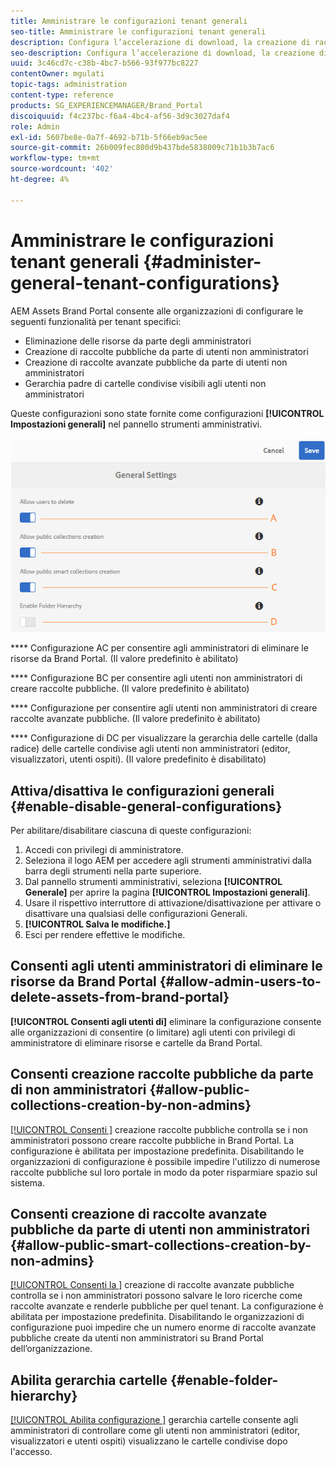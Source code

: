 ```yaml
---
title: Amministrare le configurazioni tenant generali
seo-title: Amministrare le configurazioni tenant generali
description: Configura l’accelerazione di download, la creazione di raccolte avanzate pubbliche, la creazione di raccolte pubbliche e abilita gli utenti amministratori a eliminare le risorse sugli tenant.
seo-description: Configura l’accelerazione di download, la creazione di raccolte avanzate pubbliche, la creazione di raccolte pubbliche e abilita gli utenti amministratori a eliminare le risorse sugli tenant.
uuid: 3c46cd7c-c38b-4bc7-b566-93f977bc8227
contentOwner: mgulati
topic-tags: administration
content-type: reference
products: SG_EXPERIENCEMANAGER/Brand_Portal
discoiquuid: f4c237bc-f6a4-4bc4-af56-3d9c3027daf4
role: Admin
exl-id: 5607be8e-0a7f-4692-b71b-5f66eb9ac5ee
source-git-commit: 26b009fec800d9b437bde5838009c71b1b3b7ac6
workflow-type: tm+mt
source-wordcount: '402'
ht-degree: 4%

---
```


# Amministrare le configurazioni tenant generali {#administer-general-tenant-configurations}

AEM Assets Brand Portal consente alle organizzazioni di configurare le seguenti funzionalità per tenant specifici:

* Eliminazione delle risorse da parte degli amministratori
* Creazione di raccolte pubbliche da parte di utenti non amministratori
* Creazione di raccolte avanzate pubbliche da parte di utenti non amministratori
* Gerarchia padre di cartelle condivise visibili agli utenti non amministratori

Queste configurazioni sono state fornite come configurazioni **[!UICONTROL Impostazioni generali]** nel pannello strumenti amministrativi.

![](assets/general-config.png)

****   Configurazione AC per consentire agli amministratori di eliminare le risorse da Brand Portal. (Il valore predefinito è abilitato)

****   Configurazione BC per consentire agli utenti non amministratori di creare raccolte pubbliche. (Il valore predefinito è abilitato)

****   Configurazione per consentire agli utenti non amministratori di creare raccolte avanzate pubbliche. (Il valore predefinito è abilitato)

****  Configurazione di DC per visualizzare la gerarchia delle cartelle (dalla radice) delle cartelle condivise agli utenti non amministratori (editor, visualizzatori, utenti ospiti). (Il valore predefinito è disabilitato)

## Attiva/disattiva le configurazioni generali {#enable-disable-general-configurations}

Per abilitare/disabilitare ciascuna di queste configurazioni:

1. Accedi con privilegi di amministratore.
1. Seleziona il logo AEM per accedere agli strumenti amministrativi dalla barra degli strumenti nella parte superiore.
1. Dal pannello strumenti amministrativi, seleziona **[!UICONTROL Generale]** per aprire la pagina **[!UICONTROL Impostazioni generali]**.
1. Usare il rispettivo interruttore di attivazione/disattivazione per attivare o disattivare una qualsiasi delle configurazioni Generali.
1. **[!UICONTROL Salva le modifiche.]**
1. Esci per rendere effettive le modifiche.

## Consenti agli utenti amministratori di eliminare le risorse da Brand Portal {#allow-admin-users-to-delete-assets-from-brand-portal}

**[!UICONTROL Consenti agli utenti di]** eliminare la configurazione consente alle organizzazioni di consentire (o limitare) agli utenti con privilegi di amministratore di eliminare risorse e cartelle da Brand Portal.

## Consenti creazione raccolte pubbliche da parte di non amministratori {#allow-public-collections-creation-by-non-admins}

[[!UICONTROL Consenti ]](../using/brand-portal-share-collection.md#main-pars-text-1915052376) creazione raccolte pubbliche controlla se i non amministratori possono creare raccolte pubbliche in Brand Portal. La configurazione è abilitata per impostazione predefinita. Disabilitando le organizzazioni di configurazione è possibile impedire l&#39;utilizzo di numerose raccolte pubbliche sul loro portale in modo da poter risparmiare spazio sul sistema.

## Consenti creazione di raccolte avanzate pubbliche da parte di utenti non amministratori {#allow-public-smart-collections-creation-by-non-admins}

[[!UICONTROL Consenti la ]](../using/brand-portal-searching.md#main-pars-header-500620467) creazione di raccolte avanzate pubbliche controlla se i non amministratori possono salvare le loro ricerche come raccolte avanzate e renderle pubbliche per quel tenant. La configurazione è abilitata per impostazione predefinita. Disabilitando le organizzazioni di configurazione puoi impedire che un numero enorme di raccolte avanzate pubbliche create da utenti non amministratori su Brand Portal dell’organizzazione.

<!-- 
## Allow download acceleration {#allow-download-acceleration}

[[!UICONTROL Allow download acceleration]](../using/accelerated-download.md) configuration lets the organizations to allow accelerated downloads of assets from Brand Portal and shared links, by integrating with IBM Aspera Connect that is an install-on-demand application. The application uses proprietary technology to remove TCP overheads.
-->

## Abilita gerarchia cartelle {#enable-folder-hierarchy}

[[!UICONTROL Abilita configurazione ]](../using/brand-portal-sharing-folders.md#non-admin-user-access-to-shared-folders) gerarchia cartelle consente agli amministratori di controllare come gli utenti non amministratori (editor, visualizzatori e utenti ospiti) visualizzano le cartelle condivise dopo l&#39;accesso.
